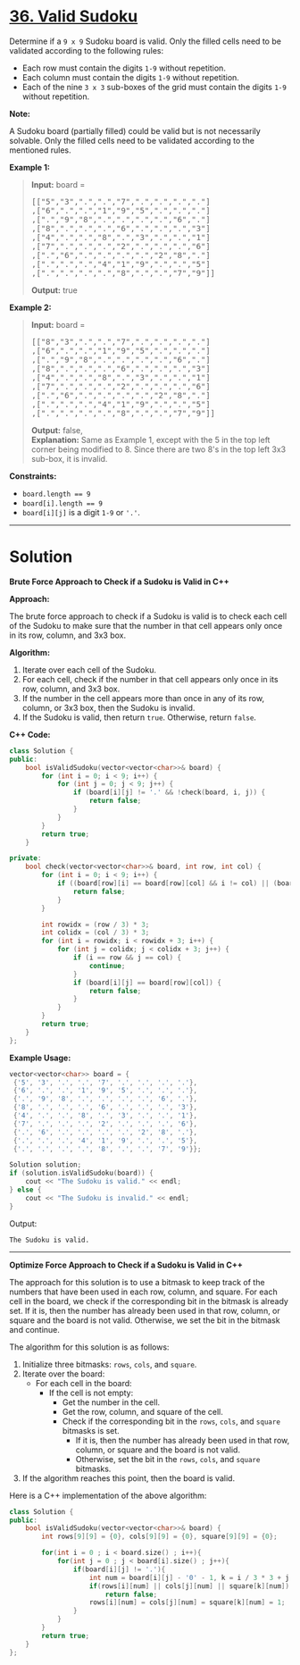 # [36. Valid Sudoku](https://leetcode.com/problems/valid-sudoku/)

Determine if a `9 x 9` Sudoku board is valid. Only the filled cells need to be validated according to the following rules:

- Each row must contain the digits `1-9` without repetition.
- Each column must contain the digits `1-9` without repetition.
- Each of the nine `3 x 3` sub-boxes of the grid must contain the digits `1-9` without repetition.

**Note:**

A Sudoku board (partially filled) could be valid but is not necessarily solvable.
Only the filled cells need to be validated according to the mentioned rules.
 

**Example 1:**


>**Input:** board = <br>
    <pre>
    [["5","3",".",".","7",".",".",".","."]
    ,["6",".",".","1","9","5",".",".","."]
    ,[".","9","8",".",".",".",".","6","."]
    ,["8",".",".",".","6",".",".",".","3"]
    ,["4",".",".","8",".","3",".",".","1"]
    ,["7",".",".",".","2",".",".",".","6"]
    ,[".","6",".",".",".",".","2","8","."]
    ,[".",".",".","4","1","9",".",".","5"]
    ,[".",".",".",".","8",".",".","7","9"]]
    </pre>
**Output:** true

**Example 2:**

>**Input:** board = <br>
    <pre>
    [["8","3",".",".","7",".",".",".","."]
    ,["6",".",".","1","9","5",".",".","."]
    ,[".","9","8",".",".",".",".","6","."]
    ,["8",".",".",".","6",".",".",".","3"]
    ,["4",".",".","8",".","3",".",".","1"]
    ,["7",".",".",".","2",".",".",".","6"]
    ,[".","6",".",".",".",".","2","8","."]
    ,[".",".",".","4","1","9",".",".","5"]
    ,[".",".",".",".","8",".",".","7","9"]]
    </pre>
**Output:** false,<br>
**Explanation:** Same as Example 1, except with the 5 in the top left corner being modified to 8. Since there are two 8's in the top left 3x3 sub-box, it is invalid.
 

**Constraints:**

- `board.length == 9`
- `board[i].length == 9`
- `board[i][j]` is a digit `1-9` or `'.'`.
---
# Solution

**Brute Force Approach to Check if a Sudoku is Valid in C++**

**Approach:**

The brute force approach to check if a Sudoku is valid is to check each cell of the Sudoku to make sure that the number in that cell appears only once in its row, column, and 3x3 box.

**Algorithm:**

1. Iterate over each cell of the Sudoku.
2. For each cell, check if the number in that cell appears only once in its row, column, and 3x3 box.
3. If the number in the cell appears more than once in any of its row, column, or 3x3 box, then the Sudoku is invalid.
4. If the Sudoku is valid, then return `true`. Otherwise, return `false`.

**C++ Code:**

```c++
class Solution {
public:
    bool isValidSudoku(vector<vector<char>>& board) {
        for (int i = 0; i < 9; i++) {
            for (int j = 0; j < 9; j++) {
                if (board[i][j] != '.' && !check(board, i, j)) {
                    return false;
                }
            }
        }
        return true;
    }

private:
    bool check(vector<vector<char>>& board, int row, int col) {
        for (int i = 0; i < 9; i++) {
            if ((board[row][i] == board[row][col] && i != col) || (board[i][col] == board[row][col] && i != row)) {
                return false;
            }
        }

        int rowidx = (row / 3) * 3;
        int colidx = (col / 3) * 3;
        for (int i = rowidx; i < rowidx + 3; i++) {
            for (int j = colidx; j < colidx + 3; j++) {
                if (i == row && j == col) {
                    continue;
                }
                if (board[i][j] == board[row][col]) {
                    return false;
                }
            }
        }
        return true;
    }
};
```

**Example Usage:**

```c++
vector<vector<char>> board = {
 {'5', '3', '.', '.', '7', '.', '.', '.', '.'},
 {'6', '.', '.', '1', '9', '5', '.', '.', '.'},
 {'.', '9', '8', '.', '.', '.', '.', '6', '.'},
 {'8', '.', '.', '.', '6', '.', '.', '.', '3'},
 {'4', '.', '.', '8', '.', '3', '.', '.', '1'},
 {'7', '.', '.', '.', '2', '.', '.', '.', '6'},
 {'.', '6', '.', '.', '.', '.', '2', '8', '.'},
 {'.', '.', '.', '4', '1', '9', '.', '.', '5'},
 {'.', '.', '.', '.', '8', '.', '.', '7', '9'}};

Solution solution;
if (solution.isValidSudoku(board)) {
    cout << "The Sudoku is valid." << endl;
} else {
    cout << "The Sudoku is invalid." << endl;
}
```

Output:

```
The Sudoku is valid.
```
---
**Optimize Force Approach to Check if a Sudoku is Valid in C++**


The approach for this solution is to use a bitmask to keep track of the numbers that have been used in each row, column, and square. For each cell in the board, we check if the corresponding bit in the bitmask is already set. If it is, then the number has already been used in that row, column, or square and the board is not valid. Otherwise, we set the bit in the bitmask and continue.

The algorithm for this solution is as follows:

1. Initialize three bitmasks: `rows`, `cols`, and `square`.
2. Iterate over the board:
    * For each cell in the board:
        * If the cell is not empty:
            * Get the number in the cell.
            * Get the row, column, and square of the cell.
            * Check if the corresponding bit in the `rows`, `cols`, and `square` bitmasks is set.
                * If it is, then the number has already been used in that row, column, or square and the board is not valid.
                * Otherwise, set the bit in the `rows`, `cols`, and `square` bitmasks.
3. If the algorithm reaches this point, then the board is valid.

Here is a C++ implementation of the above algorithm:

```c++
class Solution {
public:
    bool isValidSudoku(vector<vector<char>>& board) {
        int rows[9][9] = {0}, cols[9][9] = {0}, square[9][9] = {0};

        for(int i = 0 ; i < board.size() ; i++){
            for(int j = 0 ; j < board[i].size() ; j++){
                if(board[i][j] != '.'){
                    int num = board[i][j] - '0' - 1, k = i / 3 * 3 + j / 3;
                    if(rows[i][num] || cols[j][num] || square[k][num])
                        return false;
                    rows[i][num] = cols[j][num] = square[k][num] = 1;
                }
            }
        }
        return true;
    }
};
```